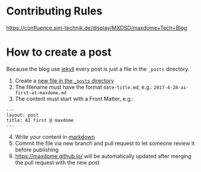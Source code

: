 
# Contributing Rules

https://confluence.sim-technik.de/display/MXDSD/maxdome+Tech+Blog

# How to create a post

Because the blog use [jekyll](http://jekyllrb.com/) every post is just a file in the `_posts` directory.

1. Create a [new file in the `_posts` directory](https://github.com/maxdome/maxdome.github.io/new/master/_posts)
2. The filename must have the format `date-title.md`, e.g.: `2017-4-28-ai-first-at-maxdome.md`
3. The content must start with a Front Matter, e.g.:
```
---
layout: post
title: AI first @ maxdome
---
```
4. Write your content in [markdown](https://en.wikipedia.org/wiki/Markdown)
5. Commit the file via new branch and pull request to let someone review it before publishing
6. https://maxdome.github.io/ will be automatically updated after merging the pull request with the new post 
